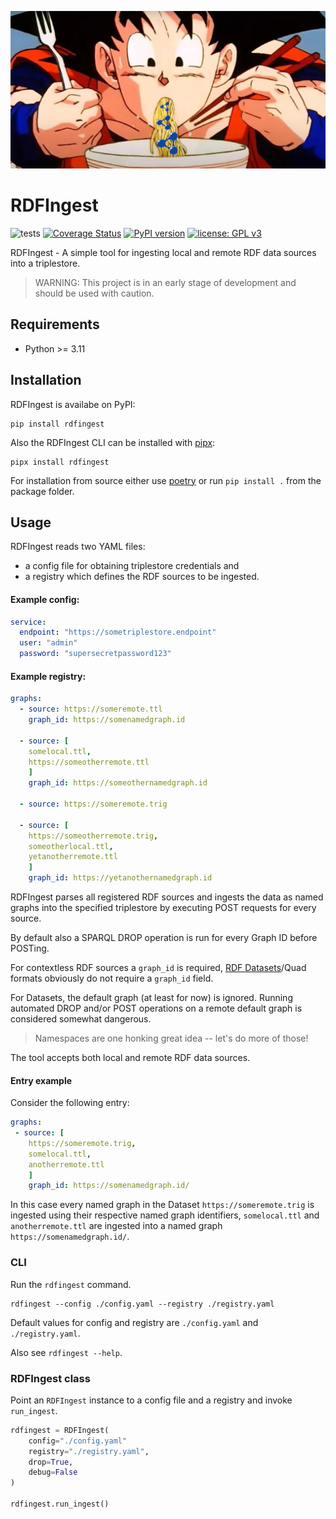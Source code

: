 ![<img source="goku_rdf_slurp.png" width=10% height=10%>](https://raw.githubusercontent.com/lu-pl/rdfingest/main/goku_rdf_slurp.png)

# RDFIngest
![tests](https://github.com/lu-pl/rdfingest/actions/workflows/tests.yaml/badge.svg)
[![Coverage Status](https://coveralls.io/repos/github/lu-pl/rdfingest/badge.svg?branch=main)](https://coveralls.io/github/lu-pl/rdfingest?branch=main)
[![PyPI version](https://badge.fury.io/py/rdfingest.svg)](https://badge.fury.io/py/rdfingest)
[![license: GPL v3](https://img.shields.io/badge/License-GPLv3-blue.svg)](https://www.gnu.org/licenses/gpl-3.0)


RDFIngest - A simple tool for ingesting local and remote RDF data sources into a triplestore.

> WARNING: This project is in an early stage of development and should be used with caution.

## Requirements

* Python >= 3.11

## Installation
RDFIngest is availabe on PyPI:
```shell
pip install rdfingest
```

Also the RDFIngest CLI can be installed with [pipx](https://pypa.github.io/pipx/):
```shell
pipx install rdfingest
```

For installation from source either use [poetry](https://python-poetry.org/) or run `pip install .` from the package folder.

## Usage

RDFIngest reads two YAML files: 
- a config file for obtaining triplestore credentials and 
- a registry which defines the RDF sources to be ingested.

#### Example config:
```yaml
service:
  endpoint: "https://sometriplestore.endpoint"
  user: "admin"
  password: "supersecretpassword123"
```

#### Example registry:
```yaml
graphs:
  - source: https://someremote.ttl
    graph_id: https://somenamedgraph.id

  - source: [
    somelocal.ttl,
    https://someotherremote.ttl
    ]
    graph_id: https://someothernamedgraph.id
    
  - source: https://someremote.trig
  
  - source: [
    https://someotherremote.trig,
    someotherlocal.ttl,
    yetanotherremote.ttl	
    ]
    graph_id: https://yetanothernamedgraph.id
```

RDFIngest parses all registered RDF sources and ingests the data as named graphs into the specified triplestore by executing POST requests for every source.  

By default also a SPARQL DROP operation is run for every Graph ID before POSTing.  

For contextless RDF sources a `graph_id` is required, [RDF Datasets](https://www.w3.org/TR/rdf11-concepts/#section-dataset)/Quad formats obviously do not require a `graph_id` field.  

For Datasets, the default graph (at least for now) is ignored. Running automated DROP and/or POST operations on a remote default graph is considered somewhat dangerous. 
> Namespaces are one honking great idea -- let's do more of those!

The tool accepts both local and remote RDF data sources.  


#### Entry example

Consider the following entry:

```yaml
graphs:
 - source: [
    https://someremote.trig,
    somelocal.ttl,
    anotherremote.ttl	
    ]
    graph_id: https://somenamedgraph.id/
```

In this case every named graph in the Dataset `https://someremote.trig` is ingested using their respective named graph identifiers,
`somelocal.ttl` and `anotherremote.ttl` are ingested into a named graph `https://somenamedgraph.id/`.


### CLI
Run the `rdfingest` command.

```shell
rdfingest --config ./config.yaml --registry ./registry.yaml
```

Default values for config and registry are `./config.yaml` and `./registry.yaml`.

Also see `rdfingest --help`.

### RDFIngest class

Point an `RDFIngest` instance to a config file and a registry and invoke `run_ingest`.

```python
rdfingest = RDFIngest(
    config="./config.yaml"
	registry="./registry.yaml", 
	drop=True,
	debug=False
)

rdfingest.run_ingest()
```
